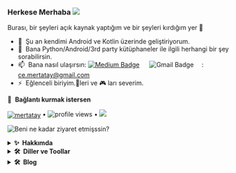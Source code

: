 ### Herkese Merhaba <a href="https://github.com/mertatay-ce"><img src="https://media.giphy.com/media/hvRJCLFzcasrR4ia7z/giphy.gif" width="5%"></a>
Burası, bir şeyleri açık kaynak yaptığım ve bir şeyleri kırdığım yer :rofl:

- 🌱 &nbsp;Şu an kendimi Android ve Kotlin üzerinde geliştiriyorum.
- 💬 &nbsp;Bana Python/Android/3rd party kütüphaneler ile ilgili herhangi bir şey sorabilirsin.
- 📫 &nbsp;Bana nasıl ulaşırsın: [![Medium Badge](https://img.shields.io/badge/-Medium-757575?style=flat-quare&labelColor=757575&logo=Medium&logoColor=green&link=https://mertatay.medium.com)](https://mertatay.medium.com) &emsp; ![Gmail Badge](https://img.shields.io/badge/Gmail-D14836?style=flat-quare&logo=gmail&logoColor=white)&emsp; : &emsp; [ce.mertatay@gmail.com]()
- ⚡ &nbsp;Eğlenceli biriyim.:dog:leri ve 🎮 ları severim.

🔗 &nbsp;**Bağlantı kurmak istersen**
<p align="left">
<a href="https://linkedin.com/in/mert-atay" target="blank"><img align="center" src="https://raw.githubusercontent.com/rahuldkjain/github-profile-readme-generator/master/src/images/icons/Social/linked-in-alt.svg" alt="mertatay" height="30" width="40" /></a>
 •
<img src="https://gpvc.arturio.dev/mertatay-ce" alt="profile views"> •  
  <a href="https://twitter.com/intent/follow?screen_name=srnityndfaith&tw_p=followbutton"><img src="https://img.shields.io/twitter/follow/srnityndfaith?label=%40srnityndfaith&style=social"></a> 
  
![Beni ne kadar ziyaret etmişssin?](https://github-readme-stats.vercel.app/api?username=mertatay-ce&show_icons=true&theme=radical) 
<details>
  <summary><b>✨&nbsp;&nbsp;Hakkımda</b></summary>
  <br/>

Merhaba, ben Mert. Ben 22 yaşındayım. Kocaeli'de yaşıyorum. İzmitliyim. Şu anda Kocaeli Üniversitesi Bilgisayar Mühendisliği mezunuyum. İlgi alanlarım mobil program geliştirme ve yapay zekadır. Python ile görüntü işleme ve derin öğrenme için yarışmalara ve projelere katıldım. Daha önce çalıştığım araştırma konularını ve teknolojileri sosyal platformlarda kısa yazılar ile paylaşarak kendimi geliştiriyorum.

### Ödüller ve Başarımlar
- TÜBİTAK 2209-A Üniversite Öğrencileri Araştırma Projeleri Destekleme Programı Destek Kazananı 
</details> 

<details>
  <summary><b>🛠️&nbsp;&nbsp;Diller&nbsp;ve&nbsp;Toollar</b></summary>
  <br/>
   <img src="https://www.vectorlogo.zone/logos/java/java-icon.svg" alt="java" width="40" height="40"/> 
   <img src="https://www.vectorlogo.zone/logos/android/android-icon.svg" alt="android" width="40" height="40"/> 
    <img src="https://www.vectorlogo.zone/logos/pocoo_flask/pocoo_flask-icon.svg" alt="flask" width="40" height="40"/> <a href="https://cloud.google.com" target="_blank"> <img src="https://www.vectorlogo.zone/logos/google_cloud/google_cloud-icon.svg" alt="gcp" width="40" height="40"/> </a> <a href="https://git-scm.com/" target="_blank"> <img src="https://www.vectorlogo.zone/logos/git-scm/git-scm-icon.svg" alt="git" width="40" height="40"/> </a>    <a href="https://www.linux.org/" target="_blank"> <img src="https://raw.githubusercontent.com/devicons/devicon/master/icons/linux/linux-original.svg" alt="linux" width="40" height="40"/> </a> <a href="https://www.mongodb.com/" target="_blank"> <img src="https://raw.githubusercontent.com/devicons/devicon/master/icons/mongodb/mongodb-original-wordmark.svg" alt="mongodb" width="40" height="40"/> </a> <a href="https://www.microsoft.com/en-us/sql-server" target="_blank"> <img src="https://www.svgrepo.com/show/303229/microsoft-sql-server-logo.svg" alt="mssql" width="40" height="40"/> </a>  <a href="https://postman.com" target="_blank"> <img src="https://www.vectorlogo.zone/logos/getpostman/getpostman-icon.svg" alt="postman" width="40" height="40"/> </a>  <a href="https://www.python.org" target="_blank"> <img src="https://raw.githubusercontent.com/devicons/devicon/master/icons/python/python-original.svg" alt="python" width="40" height="40"/> </a>  <a href="https://www.selenium.dev" target="_blank"> <img src="https://raw.githubusercontent.com/detain/svg-logos/780f25886640cef088af994181646db2f6b1a3f8/svg/selenium-logo.svg" alt="selenium" width="40" height="40"/> </a> <a href="https://www.sqlite.org/" target="_blank"> <img src="https://www.vectorlogo.zone/logos/sqlite/sqlite-icon.svg" alt="sqlite" width="40" height="40"/> </a>  
  </p>

</details>

<details>
  <summary><b>🛠️&nbsp;&nbsp;Blog</b></summary>
  <br/>
 • Yazılım Serüveni 5N1K: JWT -> <a href="https://medium.com/@mertatay/yazılım-serüveni-5n1k-jwt-4541fa51e254" target="_blank"> ... </a> 

</details>




